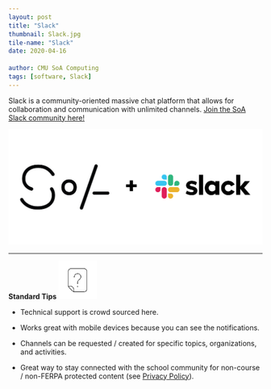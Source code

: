 ```yaml
---
layout: post
title: "Slack"
thumbnail: Slack.jpg
tile-name: "Slack"
date: 2020-04-16

author: CMU SoA Computing
tags: [software, Slack]
---
```


Slack is a community-oriented massive chat platform that allows for collaboration and communication with unlimited channels.
[Join the SoA Slack community here!](https://join.slack.com/t/cmusoa/shared_invite/zt-dtplac0h-rQTK6fTxN7aulSxNSFbZwQ) 


![SoA is on Slack!](../img/soa-slack.jpg "SoA is on Slack!")

---

**Standard Tips**
![alt text](../img/software/tips.png)

- Technical support is crowd sourced here.

- Works great with mobile devices because you can see the notifications.

- Channels can be requested / created for specific topics, organizations, and activities. 

- Great way to stay connected with the school community for non-course / non-FERPA protected content (see [Privacy Policy](https://slack.com/privacy-policy)).


